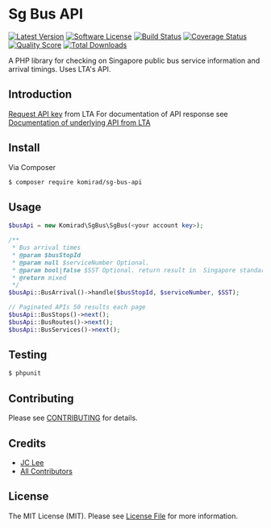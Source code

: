 # Sg Bus API

[![Latest Version](https://img.shields.io/github/release/komirad/sg-bus-api.svg?style=flat-square)](https://github.com/komirad/sg-bus-api/releases)
[![Software License](https://img.shields.io/badge/license-MIT-brightgreen.svg?style=flat-square)](LICENSE.md)
[![Build Status](https://img.shields.io/travis/komirad/sg-bus-api/master.svg?style=flat-square)](https://travis-ci.org/komirad/sg-bus-api)
[![Coverage Status](https://img.shields.io/scrutinizer/coverage/g/komirad/sg-bus-api.svg?style=flat-square)](https://scrutinizer-ci.com/g/komirad/sg-bus-api/code-structure)
[![Quality Score](https://img.shields.io/scrutinizer/g/komirad/sg-bus-api.svg?style=flat-square)](https://scrutinizer-ci.com/g/komirad/sg-bus-api)
[![Total Downloads](https://img.shields.io/packagist/dt/komirad/sg-bus-api.svg?style=flat-square)](https://packagist.org/packages/komirad/sg-bus-api)

A PHP library for checking on Singapore public bus service information and arrival timings. Uses LTA's API.

## Introduction

[Request API key](https://www.mytransport.sg/content/mytransport/home/dataMall.html) from LTA
For documentation of API response see [Documentation of underlying API from LTA](https://www.mytransport.sg/content/dam/mytransport/DataMall_StaticData/LTA_DataMall_API_User_Guide.pdf)

## Install

Via Composer

``` bash
$ composer require komirad/sg-bus-api
```

## Usage

``` php
$busApi = new Komirad\SgBus\SgBus(<your account key>);

/**
 * Bus arrival times
 * @param $busStopId
 * @param null $serviceNumber Optional.
 * @param bool|false $SST Optional. return result in  Singapore standard time
 * @return mixed
 */
$busApi::BusArrival()->handle($busStopId, $serviceNumber, $SST);

// Paginated APIs 50 results each page
$busApi::BusStops()->next();
$busApi::BusRoutes()->next();
$busApi::BusServices()->next();
```

## Testing

``` bash
$ phpunit
```

## Contributing

Please see [CONTRIBUTING](https://github.com/komirad/sg-bus-api/blob/master/CONTRIBUTING.md) for details.

## Credits

- [JC Lee](https://github.com/komirad)
- [All Contributors](https://github.com/komirad/sg-bus-api/contributors)

## License

The MIT License (MIT). Please see [License File](LICENSE.md) for more information.
